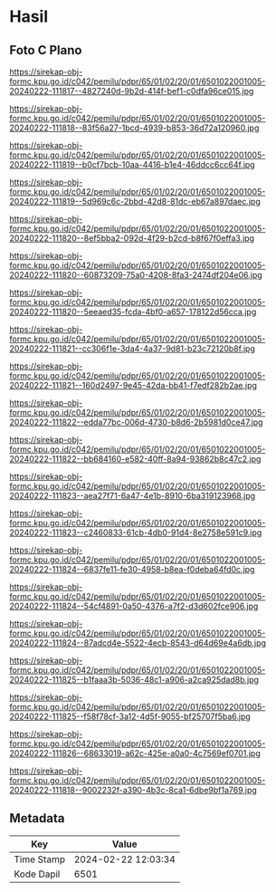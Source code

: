 # Hasil

## Foto C Plano

https://sirekap-obj-formc.kpu.go.id/c042/pemilu/pdpr/65/01/02/20/01/6501022001005-20240222-111817--4827240d-9b2d-414f-bef1-c0dfa96ce015.jpg

https://sirekap-obj-formc.kpu.go.id/c042/pemilu/pdpr/65/01/02/20/01/6501022001005-20240222-111818--83f56a27-1bcd-4939-b853-36d72a120960.jpg

https://sirekap-obj-formc.kpu.go.id/c042/pemilu/pdpr/65/01/02/20/01/6501022001005-20240222-111819--b0cf7bcb-10aa-4416-b1e4-46ddcc6cc64f.jpg

https://sirekap-obj-formc.kpu.go.id/c042/pemilu/pdpr/65/01/02/20/01/6501022001005-20240222-111819--5d969c6c-2bbd-42d8-81dc-eb67a897daec.jpg

https://sirekap-obj-formc.kpu.go.id/c042/pemilu/pdpr/65/01/02/20/01/6501022001005-20240222-111820--8ef5bba2-092d-4f29-b2cd-b8f67f0effa3.jpg

https://sirekap-obj-formc.kpu.go.id/c042/pemilu/pdpr/65/01/02/20/01/6501022001005-20240222-111820--60873209-75a0-4208-8fa3-2474df204e06.jpg

https://sirekap-obj-formc.kpu.go.id/c042/pemilu/pdpr/65/01/02/20/01/6501022001005-20240222-111820--5eeaed35-fcda-4bf0-a657-178122d56cca.jpg

https://sirekap-obj-formc.kpu.go.id/c042/pemilu/pdpr/65/01/02/20/01/6501022001005-20240222-111821--cc306f1e-3da4-4a37-9d81-b23c72120b8f.jpg

https://sirekap-obj-formc.kpu.go.id/c042/pemilu/pdpr/65/01/02/20/01/6501022001005-20240222-111821--160d2497-9e45-42da-bb41-f7edf282b2ae.jpg

https://sirekap-obj-formc.kpu.go.id/c042/pemilu/pdpr/65/01/02/20/01/6501022001005-20240222-111822--edda77bc-006d-4730-b8d6-2b5981d0ce47.jpg

https://sirekap-obj-formc.kpu.go.id/c042/pemilu/pdpr/65/01/02/20/01/6501022001005-20240222-111822--bb684160-e582-40ff-8a94-93862b8c47c2.jpg

https://sirekap-obj-formc.kpu.go.id/c042/pemilu/pdpr/65/01/02/20/01/6501022001005-20240222-111823--aea27f71-6a47-4e1b-8910-6ba319123968.jpg

https://sirekap-obj-formc.kpu.go.id/c042/pemilu/pdpr/65/01/02/20/01/6501022001005-20240222-111823--c2460833-61cb-4db0-91d4-8e2758e591c9.jpg

https://sirekap-obj-formc.kpu.go.id/c042/pemilu/pdpr/65/01/02/20/01/6501022001005-20240222-111824--6837fe11-fe30-4958-b8ea-f0deba64fd0c.jpg

https://sirekap-obj-formc.kpu.go.id/c042/pemilu/pdpr/65/01/02/20/01/6501022001005-20240222-111824--54cf4891-0a50-4376-a7f2-d3d602fce906.jpg

https://sirekap-obj-formc.kpu.go.id/c042/pemilu/pdpr/65/01/02/20/01/6501022001005-20240222-111824--87adcd4e-5522-4ecb-8543-d64d69e4a6db.jpg

https://sirekap-obj-formc.kpu.go.id/c042/pemilu/pdpr/65/01/02/20/01/6501022001005-20240222-111825--b1faaa3b-5036-48c1-a906-a2ca925dad8b.jpg

https://sirekap-obj-formc.kpu.go.id/c042/pemilu/pdpr/65/01/02/20/01/6501022001005-20240222-111825--f58f78cf-3a12-4d5f-9055-bf25707f5ba6.jpg

https://sirekap-obj-formc.kpu.go.id/c042/pemilu/pdpr/65/01/02/20/01/6501022001005-20240222-111826--68633019-a62c-425e-a0a0-4c7569ef0701.jpg

https://sirekap-obj-formc.kpu.go.id/c042/pemilu/pdpr/65/01/02/20/01/6501022001005-20240222-111818--9002232f-a390-4b3c-8ca1-6dbe9bf1a769.jpg


## Metadata

| Key        | Value               |
| ---------- | ------------------- |
| Time Stamp | 2024-02-22 12:03:34 |
| Kode Dapil | 6501                |



